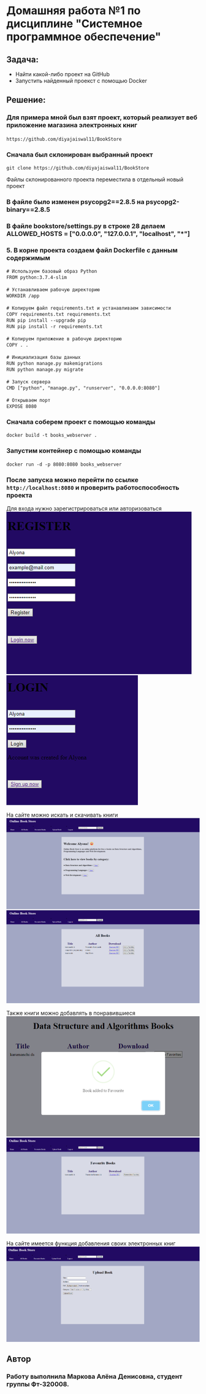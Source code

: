 # Домашняя работа №1 по дисциплине "Системное программное обеспечение"

## Задача:
- Найти какой-либо проект на GitHub
- Запустить найденный проекст с помощью Docker

## Решение:

### Для примера мной был взят проект, который реализует веб приложение магазина электронных книг
`https://github.com/diyajaiswal11/BookStore`

### Сначала был склонирован выбранный проект
```
git clone https://github.com/diyajaiswal11/BookStore
```
Файлы склонированного проекта переместила в отдельный новый проект

### В файле было изменен psycopg2==2.8.5 на psycopg2-binary==2.8.5

### В файле bookstore/settings.py в строке 28 делаем ALLOWED_HOSTS = ["0.0.0.0", "127.0.0.1", "localhost", "*"]

### 5. В корне проекта создаем файл Dockerfile с данным содержимым
```
# Используем базовый образ Python
FROM python:3.7.4-slim

# Устанавливаем рабочую директорию
WORKDIR /app

# Копируем файл requirements.txt и устанавливаем зависимости
COPY requirements.txt requirements.txt
RUN pip install --upgrade pip
RUN pip install -r requirements.txt

# Копируем приложение в рабочую директорию
COPY . .

# Инициализация базы данных
RUN python manage.py makemigrations
RUN python manage.py migrate

# Запуск сервера
CMD ["python", "manage.py", "runserver", "0.0.0.0:8080"]

# Открываем порт
EXPOSE 8080
```

### Сначала соберем проект с помощью команды
```
docker build -t books_webserver .
```

### Запустим контейнер с помощью команды
```
docker run -d -p 8080:8080 books_webserver
```

### После запуска можно перейти по ссылке `http://localhost:8080` и проверить работоспособность проекта

Для входа нужно зарегистрироваться или авторизоваться
![Регистрация](https://github.com/rottenpearr/SPO_homework_1/blob/master/example/1.png)
![Авторизация](https://github.com/rottenpearr/SPO_homework_1/blob/master/example/2.png)

На сайте можно искать и скачивать книги
![Главная](https://github.com/rottenpearr/SPO_homework_1/blob/master/example/3.png)
![Раздел "Все книги"](https://github.com/rottenpearr/SPO_homework_1/blob/master/example/4.png)

Также книги можно добавлять в понравившиеся
![Добавление в понравившиеся](https://github.com/rottenpearr/SPO_homework_1/blob/master/example/5.png)
![Раздел понравившихся](https://github.com/rottenpearr/SPO_homework_1/blob/master/example/6.png)

На сайте имеется функция добавления своих электронных книг
![Добавление своей книги](https://github.com/rottenpearr/SPO_homework_1/blob/master/example/7.png)

## Автор

### Работу выполнила Маркова Алёна Денисовна, студент группы Фт-320008.
